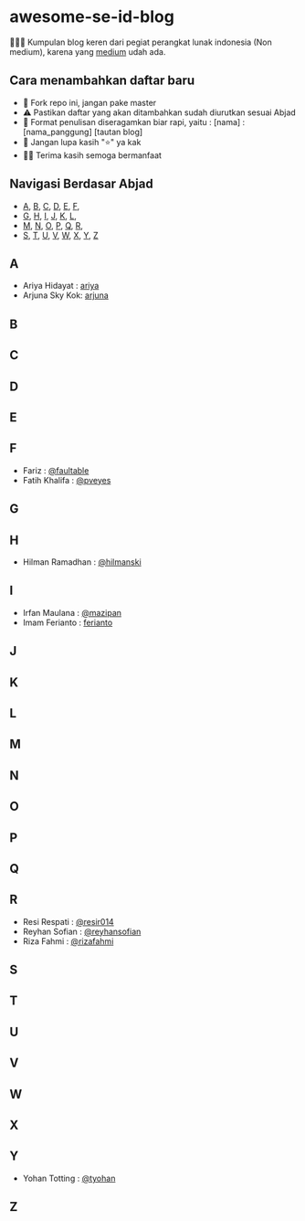 # awesome-se-id-blog

🧙🏻‍♂️ Kumpulan blog keren dari pegiat perangkat lunak indonesia (Non medium), karena yang [medium](https://github.com/mazipan/awesome-sde-id-medium) udah ada.

## Cara menambahkan daftar baru

- 🍴 Fork repo ini, jangan pake master
- ⚠️ Pastikan daftar yang akan ditambahkan sudah diurutkan sesuai Abjad
- 👔 Format penulisan diseragamkan biar rapi, yaitu : [nama] : [nama_panggung] [tautan blog]
- 👀 Jangan lupa kasih "⭐️" ya kak
- ✌🏻 Terima kasih semoga bermanfaat 

## Navigasi Berdasar Abjad

+ [A](#a), [B](#b), [C](#c), [D](#d), [E](#e), [F](#f),
+ [G](#g), [H](#h), [I](#i), [J](#j), [K](#k), [L](#l),
+ [M](#m), [N](#n), [O](#o), [P](#p), [Q](#q), [R](#r),
+ [S](#s), [T](#t), [U](#u), [V](#v), [W](#w), [X](#x), [Y](#y), [Z](#z)



## A
+ Ariya Hidayat : [ariya](https://ariya.io/)
+ Arjuna Sky Kok: [arjuna](https://arjunaskykok.com/)

## B

## C

## D

## E

## F
+ Fariz : [@faultable](https://faultable.dev/)
+ Fatih Khalifa : [@pveyes](fatihkalifa.com/)

## G

## H
+ Hilman Ramadhan : [@hilmanski](https://hilman.space/)

## I
+ Irfan Maulana : [@mazipan](https://mazipan.space/)
+ Imam Ferianto : [ferianto](https://ferianto.id/)

## J

## K

## L

## M

## N

## O

## P

## Q

## R
+ Resi Respati : [@resir014](https://resir014.xyz/)
+ Reyhan Sofian : [@reyhansofian](https://reyhansofian.github.io/en/)
+ Riza Fahmi : [@rizafahmi](https://rizafahmi.com/)

## S

## T

## U

## V

## W

## X

## Y
+ Yohan Totting : [@tyohan](https://tyohan.me/)

## Z

